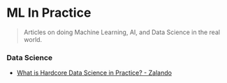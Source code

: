 # ML In Practice
> Articles on doing Machine Learning, AI, and Data Science in the real world.

### Data Science

* [What is Hardcore Data Science in Practice? - Zalando](https://tech.zalando.com/blog/what-is-hardcore-data-science--in-practice/)
